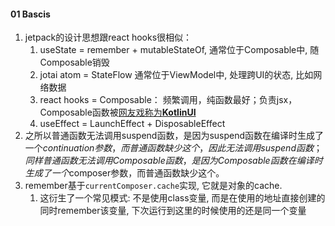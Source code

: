 



#### 01 Bascis

1. jetpack的设计思想跟react hooks很相似： 
   1. useState = remember + mutableStateOf, 通常位于Composable中, 随Composable销毁
   2. jotai atom = StateFlow 通常位于ViewModel中, 处理跨UI的状态, 比如网络数据
   3. react hooks = Composable： 频繁调用，纯函数最好；负责jsx，Composable函数被[网友戏称为**KotlinUI**](https://zhuanlan.zhihu.com/p/585400570)
   4. useEffect = LaunchEffect + DisposableEffect
2. 之所以普通函数无法调用suspend函数，是因为suspend函数在编译时生成了一个$continuation参数，而普通函数缺少这个，因此无法调用suspend函数；同样普通函数无法调用Composable函数，是因为Composable函数在编译时生成了一个$composer参数，而普通函数缺少这个。
3. remember基于`currentComposer.cache`实现, 它就是对象的cache. 
   1. 这衍生了一个常见模式: 不是使用class变量, 而是在使用的地址直接创建的同时remember该变量, 下次运行到这里的时候使用的还是同一个变量